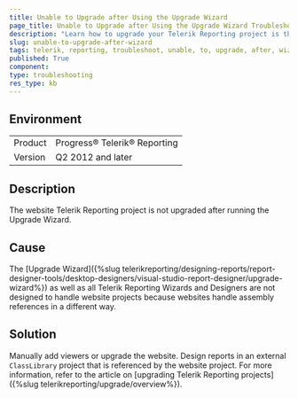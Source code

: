 ```yaml
---
title: Unable to Upgrade after Using the Upgrade Wizard
page_title: Unable to Upgrade after Using the Upgrade Wizard Troubleshooting
description: "Learn how to upgrade your Telerik Reporting project is the Upgrade wizard fails."
slug: unable-to-upgrade-after-wizard
tags: telerik, reporting, troubleshoot, unable, to, upgrade, after, wizard
published: True
component:
type: troubleshooting
res_type: kb
---
```


## Environment

<table>
	<tbody>
		<tr>
			<td>Product</td>
			<td>Progress® Telerik® Reporting</td>
		</tr>
		<tr>
			<td>Version</td>
			<td>Q2 2012 and later</td>
		</tr>
	</tbody>
</table>

## Description

The website Telerik Reporting project is not upgraded after running the Upgrade Wizard.

## Cause

The [Upgrade Wizard]({%slug telerikreporting/designing-reports/report-designer-tools/desktop-designers/visual-studio-report-designer/upgrade-wizard%}) as well as all Telerik Reporting Wizards and Designers are not designed to handle website projects because websites handle assembly references in a different way.

## Solution  

Manually add viewers or upgrade the website. Design reports in an external `ClassLibrary` project           that is referenced by the website project. For more information, refer to the article on [upgrading Telerik Reporting projects]({%slug telerikreporting/upgrade/overview%}).
